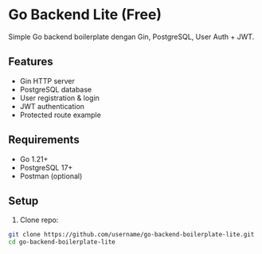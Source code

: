 # Go Backend Lite (Free)

Simple Go backend boilerplate dengan Gin, PostgreSQL, User Auth + JWT.

## Features
- Gin HTTP server
- PostgreSQL database
- User registration & login
- JWT authentication
- Protected route example

## Requirements
- Go 1.21+
- PostgreSQL 17+
- Postman (optional)

## Setup
1. Clone repo:
```bash
git clone https://github.com/username/go-backend-boilerplate-lite.git
cd go-backend-boilerplate-lite
